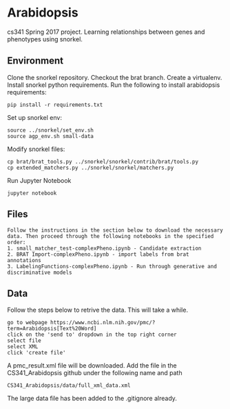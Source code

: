 # Arabidopsis
cs341 Spring 2017 project. Learning relationships between genes and phenotypes using snorkel.

## Environment
Clone the snorkel repository. Checkout the brat branch.
Create a virtualenv.
Install snorkel python requirements.
Run the following to install arabidopsis requirements:
```
pip install -r requirements.txt
```
Set up snorkel env:
```
source ../snorkel/set_env.sh
source agp_env.sh small-data
```
Modify snorkel files:
```
cp brat/brat_tools.py ../snorkel/snorkel/contrib/brat/tools.py
cp extended_matchers.py ../snorkel/snorkel/matchers.py
```
Run Jupyter Notebook
```
jupyter notebook
```

## Files
```
Follow the instructions in the section below to download the necessary data. Then proceed through the following notebooks in the specified order:
1. small_matcher_test-complexPheno.ipynb - Candidate extraction
2. BRAT Import-complexPheno.ipynb - import labels from brat annotations
3. LabelingFunctions-complexPheno.ipynb - Run through generative and discriminative models
```

## Data
Follow the steps below to retrive the data. This will take a while.
```
go to webpage https://www.ncbi.nlm.nih.gov/pmc/?term=Arabidopsis[Text%20Word]
click on the 'send to' dropdown in the top right corner
select file
select XML
click 'create file'
```

A pmc_result.xml file will be downloaded. 
Add the file in the CS341_Arabidopsis github under the following name and path

```
CS341_Arabidopsis/data/full_xml_data.xml
```

The large data file has been added to the .gitignore already.
